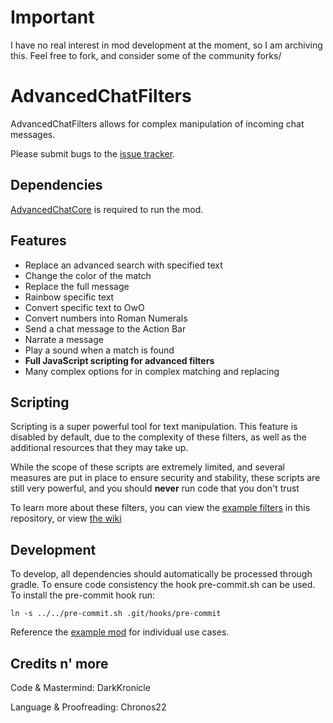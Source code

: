 # Important

I have no real interest in mod development at the moment, so I am archiving this. Feel free to fork, and consider some of the community forks/

# AdvancedChatFilters

AdvancedChatFilters allows for complex manipulation of incoming chat messages.

Please submit bugs to the [issue tracker](https://github.com/DarkKronicle/AdvancedChatFilters/issues).

## Dependencies

[AdvancedChatCore](https://github.com/DarkKronicle/AdvancedChatCore) is required to run the mod.

## Features

- Replace an advanced search with specified text
- Change the color of the match
- Replace the full message
- Rainbow specific text
- Convert specific text to OwO
- Convert numbers into Roman Numerals
- Send a chat message to the Action Bar
- Narrate a message
- Play a sound when a match is found
- **Full JavaScript scripting for advanced filters**
- Many complex options for in complex matching and replacing

## Scripting

Scripting is a super powerful tool for text manipulation. This feature is disabled by default, due to the complexity of these filters, as well as the additional resources that they may take up.

While the scope of these scripts are extremely limited, and several measures are put in place to ensure security and stability, these scripts are still very powerful, and you should **never** run code that you don't trust

To learn more about these filters, you can view the [example filters](https://github.com/DarkKronicle/AdvancedChatFilters/tree/main/example_filters) in this repository, or view [the wiki](https://github.com/DarkKronicle/AdvancedChatFilters/wiki)

## Development

To develop, all dependencies should automatically be processed through gradle. To ensure code consistency the hook pre-commit.sh can be used. To install the pre-commit hook run:

`ln -s ../../pre-commit.sh .git/hooks/pre-commit`

Reference the [example mod](https://github.com/DarkKronicle/AdvancedChatModuleTemplate) for individual use cases.

## Credits n' more

Code & Mastermind: DarkKronicle

Language & Proofreading: Chronos22

